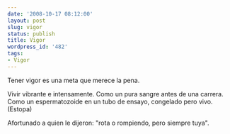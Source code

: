 ```yaml
---
date: '2008-10-17 08:12:00'
layout: post
slug: vigor
status: publish
title: Vigor
wordpress_id: '482'
tags:
- Vigor
---
```


Tener vigor es una meta que merece la pena.




Vivir vibrante e intensamente. Como un pura sangre antes de una carrera. Como un espermatozoide en un tubo de ensayo, congelado pero vivo. (Estopa)




Afortunado a quien le dijeron: "rota o rompiendo, pero siempre tuya".
